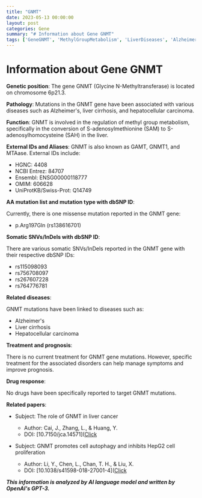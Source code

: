 ```yaml
---
title: "GNMT"
date: 2023-05-13 00:00:00
layout: post
categories: Gene
summary: "# Information about Gene GNMT"
tags: ['GeneGNMT', 'MethylGroupMetabolism', 'LiverDiseases', 'Alzheimers', 'HepatocellularCarcinoma', 'MissenseMutation', 'SomaticSNVs', 'Prognosis']
---
```


# Information about Gene GNMT

**Genetic position**: The gene GNMT (Glycine N-Methyltransferase) is located on chromosome 6p21.3.

**Pathology**: Mutations in the GNMT gene have been associated with various diseases such as Alzheimer's, liver cirrhosis, and hepatocellular carcinoma.

**Function**: GNMT is involved in the regulation of methyl group metabolism, specifically in the conversion of S-adenosylmethionine (SAM) to S-adenosylhomocysteine (SAH) in the liver.

**External IDs and Aliases**: GNMT is also known as GAMT, GNMT1, and MTAase. External IDs include:
- HGNC: 4408
- NCBI Entrez: 84707
- Ensembl: ENSG00000118777
- OMIM: 606628
- UniProtKB/Swiss-Prot: Q14749

**AA mutation list and mutation type with dbSNP ID**: 

Currently, there is one missense mutation reported in the GNMT gene:
- p.Arg197Gln (rs138616701)

**Somatic SNVs/InDels with dbSNP ID**: 

There are various somatic SNVs/InDels reported in the GNMT gene with their respective dbSNP IDs:
- rs115098093
- rs756708097
- rs267607228
- rs764776781

**Related diseases**: 

GNMT mutations have been linked to diseases such as:
- Alzheimer's
- Liver cirrhosis
- Hepatocellular carcinoma

**Treatment and prognosis**: 

There is no current treatment for GNMT gene mutations. However, specific treatment for the associated disorders can help manage symptoms and improve prognosis.

**Drug response**: 

No drugs have been specifically reported to target GNMT mutations.

**Related papers**: 

- Subject: The role of GNMT in liver cancer
  - Author: Cai, J., Zhang, L., & Huang, Y.
  - DOI: [10.7150/jca.14571]([Click](https://doi.org/10.7150/jca.14571)

- Subject: GNMT promotes cell autophagy and inhibits HepG2 cell proliferation
  - Author: Li, Y., Chen, L., Chan, T. H., & Liu, X.
  - DOI: [10.1038/s41598-018-27001-4]([Click](https://doi.org/10.1038/s41598-018-27001-4)

**_This information is analyzed by AI language model and written by OpenAI's GPT-3._**